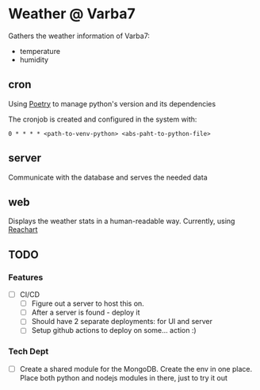 # Weather @ Varba7

Gathers the weather information of Varba7:

- temperature
- humidity

## cron

Using [Poetry](https://python-poetry.org/) to manage python's version and its dependencies

The cronjob is created and configured in the system with:

```
0 * * * * <path-to-venv-python> <abs-paht-to-python-file>
```

## server

Communicate with the database and serves the needed data

## web

Displays the weather stats in a human-readable way. Currently, using [Reachart](https://recharts.org/)

## TODO

### Features

- [ ] CI/CD
  - [ ] Figure out a server to host this on.
  - [ ] After a server is found - deploy it
  - [ ] Should have 2 separate deployments: for UI and server
  - [ ] Setup github actions to deploy on some... action :)

### Tech Dept

- [ ] Create a shared module for the MongoDB. Create the env in one place. Place both python and nodejs modules in there, just to try it out
